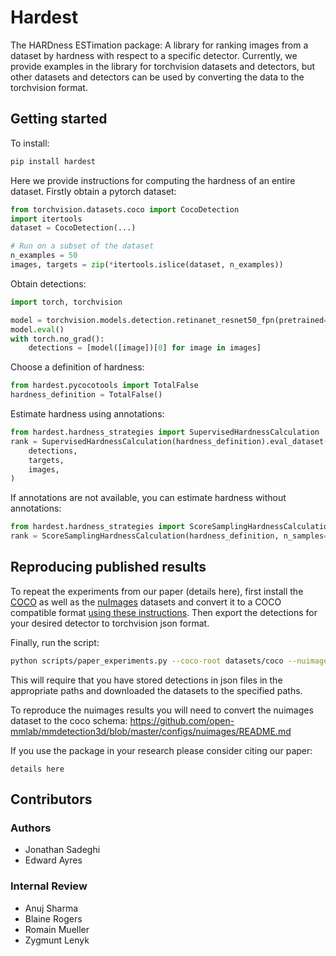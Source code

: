 # Hardest

The HARDness ESTimation package: A library for ranking images from a dataset by hardness with respect to a specific detector.
Currently, we provide examples in the library for torchvision datasets and detectors, but other datasets and detectors
can be used by converting the data to the torchvision format.

## Getting started
To install:
```bash
pip install hardest
```

Here we provide instructions for computing the hardness of an entire dataset.
Firstly obtain a pytorch dataset:
```python
from torchvision.datasets.coco import CocoDetection
import itertools
dataset = CocoDetection(...)

# Run on a subset of the dataset
n_examples = 50
images, targets = zip(*itertools.islice(dataset, n_examples))

```
Obtain detections:
```python
import torch, torchvision

model = torchvision.models.detection.retinanet_resnet50_fpn(pretrained=True)
model.eval()
with torch.no_grad():
    detections = [model([image])[0] for image in images]
```

Choose a definition of hardness:
```python
from hardest.pycocotools import TotalFalse
hardness_definition = TotalFalse()
```

Estimate hardness using annotations:
```python
from hardest.hardness_strategies import SupervisedHardnessCalculation
rank = SupervisedHardnessCalculation(hardness_definition).eval_dataset(
    detections,
    targets,
    images,
)
```

If annotations are not available, you can estimate hardness without annotations:
```python
from hardest.hardness_strategies import ScoreSamplingHardnessCalculation
rank = ScoreSamplingHardnessCalculation(hardness_definition, n_samples=10).eval_dataset(detections, images)
```

## Reproducing published results
To repeat the experiments from our paper (details here), first install the [COCO](https://cocodataset.org) as well as the [nuImages](https://www.nuscenes.org/nuimages) datasets and convert it to a COCO compatible format [using these instructions](https://github.com/open-mmlab/mmdetection3d/blob/master/configs/nuimages/README.md).
Then export the detections for your desired detector to torchvision json format.

Finally, run the script:
```bash
python scripts/paper_experiments.py --coco-root datasets/coco --nuimages-root datasets/nuimages-coco --save-dir ./results --detection-path-coco detections/coco --detection-path-nuimages detections/nuimages
```
This will require that you have stored detections in json files in the appropriate paths and downloaded the datasets to
the specified paths.

To reproduce the nuimages results you will need to convert the nuimages dataset to the coco schema:
https://github.com/open-mmlab/mmdetection3d/blob/master/configs/nuimages/README.md

If you use the package in your research please consider citing our paper:
```
details here
```

## Contributors

### Authors

- Jonathan Sadeghi
- Edward Ayres

### Internal Review

- Anuj Sharma
- Blaine Rogers
- Romain Mueller
- Zygmunt Lenyk
